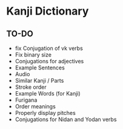 # Kanji Dictionary

## TO-DO

- fix Conjugation of vk verbs
- Fix binary size
- Conjugations for adjectives
- Example Sentences
- Audio
- Similar Kanji / Parts
- Stroke order
- Example Words (for Kanji)
- Furigana
- Order meanings
- Properly display pitches
- Conjugations for Nidan and Yodan verbs
